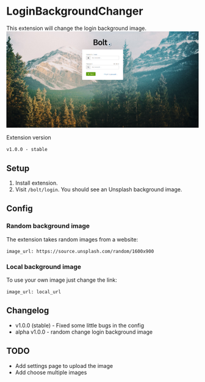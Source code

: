 # LoginBackgroundChanger
This extension will change the login background image.
![Bolt login screen with ocean background](https://github.com/ricardo-evalue8/loginBackgroundChanger/blob/master/assets/screenshot1.png?raw=true)

Extension version
```
v1.0.0 - stable
```

## Setup

1. Install extension.
1. Visit `/bolt/login`. You should see an Unsplash background image.


## Config

### Random background image
The extension takes random images from a website:
```
image_url: https://source.unsplash.com/random/1600x900
```

### Local background image
To use your own image just change the link:
```
image_url: local_url
```


## Changelog

* v1.0.0 (stable) - Fixed some little bugs in the config
* alpha v1.0.0 - random change login background image

## TODO
* Add settings page to upload the image
* Add choose multiple images
